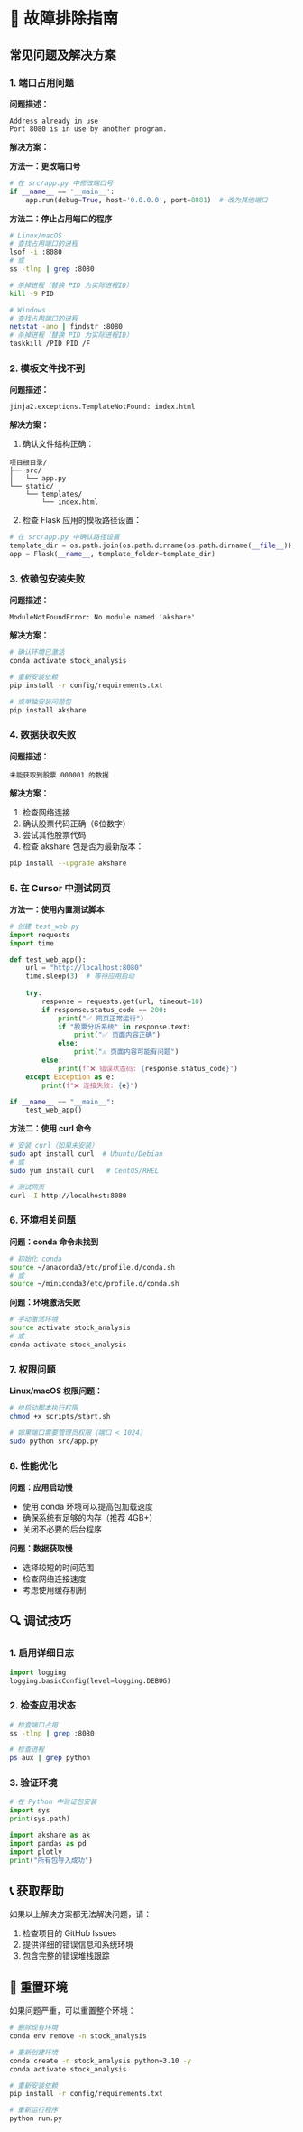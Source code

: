 # 🔧 故障排除指南

## 常见问题及解决方案

### 1. 端口占用问题

**问题描述：**
```
Address already in use
Port 8080 is in use by another program.
```

**解决方案：**

**方法一：更改端口号**
```python
# 在 src/app.py 中修改端口号
if __name__ == '__main__':
    app.run(debug=True, host='0.0.0.0', port=8081)  # 改为其他端口
```

**方法二：停止占用端口的程序**
```bash
# Linux/macOS
# 查找占用端口的进程
lsof -i :8080
# 或
ss -tlnp | grep :8080

# 杀掉进程（替换 PID 为实际进程ID）
kill -9 PID

# Windows
# 查找占用端口的进程
netstat -ano | findstr :8080
# 杀掉进程（替换 PID 为实际进程ID）
taskkill /PID PID /F
```

### 2. 模板文件找不到

**问题描述：**
```
jinja2.exceptions.TemplateNotFound: index.html
```

**解决方案：**
1. 确认文件结构正确：
```
项目根目录/
├── src/
│   └── app.py
└── static/
    └── templates/
        └── index.html
```

2. 检查 Flask 应用的模板路径设置：
```python
# 在 src/app.py 中确认路径设置
template_dir = os.path.join(os.path.dirname(os.path.dirname(__file__)), 'static', 'templates')
app = Flask(__name__, template_folder=template_dir)
```

### 3. 依赖包安装失败

**问题描述：**
```
ModuleNotFoundError: No module named 'akshare'
```

**解决方案：**
```bash
# 确认环境已激活
conda activate stock_analysis

# 重新安装依赖
pip install -r config/requirements.txt

# 或单独安装问题包
pip install akshare
```

### 4. 数据获取失败

**问题描述：**
```
未能获取到股票 000001 的数据
```

**解决方案：**
1. 检查网络连接
2. 确认股票代码正确（6位数字）
3. 尝试其他股票代码
4. 检查 akshare 包是否为最新版本：
```bash
pip install --upgrade akshare
```

### 5. 在 Cursor 中测试网页

**方法一：使用内置测试脚本**
```python
# 创建 test_web.py
import requests
import time

def test_web_app():
    url = "http://localhost:8080"
    time.sleep(3)  # 等待应用启动
    
    try:
        response = requests.get(url, timeout=10)
        if response.status_code == 200:
            print("✅ 网页正常运行")
            if "股票分析系统" in response.text:
                print("✅ 页面内容正确")
            else:
                print("⚠️ 页面内容可能有问题")
        else:
            print(f"❌ 错误状态码: {response.status_code}")
    except Exception as e:
        print(f"❌ 连接失败: {e}")

if __name__ == "__main__":
    test_web_app()
```

**方法二：使用 curl 命令**
```bash
# 安装 curl（如果未安装）
sudo apt install curl  # Ubuntu/Debian
# 或
sudo yum install curl   # CentOS/RHEL

# 测试网页
curl -I http://localhost:8080
```

### 6. 环境相关问题

**问题：conda 命令未找到**
```bash
# 初始化 conda
source ~/anaconda3/etc/profile.d/conda.sh
# 或
source ~/miniconda3/etc/profile.d/conda.sh
```

**问题：环境激活失败**
```bash
# 手动激活环境
source activate stock_analysis
# 或
conda activate stock_analysis
```

### 7. 权限问题

**Linux/macOS 权限问题：**
```bash
# 给启动脚本执行权限
chmod +x scripts/start.sh

# 如果端口需要管理员权限（端口 < 1024）
sudo python src/app.py
```

### 8. 性能优化

**问题：应用启动慢**
- 使用 conda 环境可以提高包加载速度
- 确保系统有足够的内存（推荐 4GB+）
- 关闭不必要的后台程序

**问题：数据获取慢**
- 选择较短的时间范围
- 检查网络连接速度
- 考虑使用缓存机制

## 🔍 调试技巧

### 1. 启用详细日志
```python
import logging
logging.basicConfig(level=logging.DEBUG)
```

### 2. 检查应用状态
```bash
# 检查端口占用
ss -tlnp | grep :8080

# 检查进程
ps aux | grep python
```

### 3. 验证环境
```python
# 在 Python 中验证包安装
import sys
print(sys.path)

import akshare as ak
import pandas as pd
import plotly
print("所有包导入成功")
```

## 📞 获取帮助

如果以上解决方案都无法解决问题，请：

1. 检查项目的 GitHub Issues
2. 提供详细的错误信息和系统环境
3. 包含完整的错误堆栈跟踪

## 🔄 重置环境

如果问题严重，可以重置整个环境：

```bash
# 删除现有环境
conda env remove -n stock_analysis

# 重新创建环境
conda create -n stock_analysis python=3.10 -y
conda activate stock_analysis

# 重新安装依赖
pip install -r config/requirements.txt

# 重新运行程序
python run.py
``` 